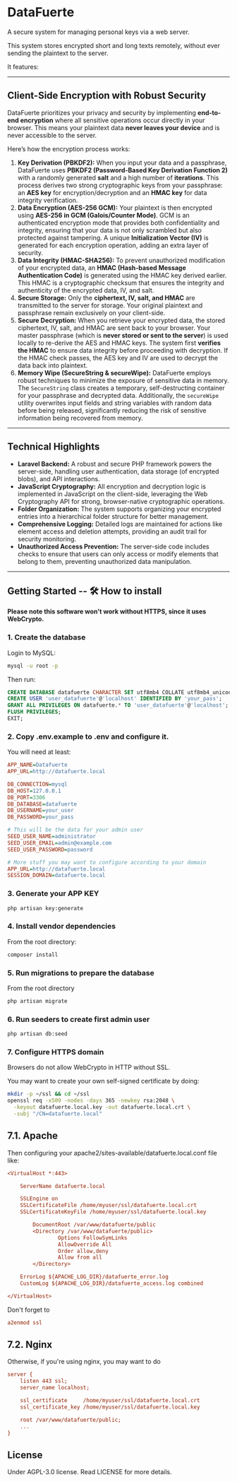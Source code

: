 # DataFuerte

A secure system for managing personal keys via a web server.

This system stores encrypted short and long texts remotely, without ever sending the plaintext to the server.

It features:

---

## Client-Side Encryption with Robust Security

DataFuerte prioritizes your privacy and security by implementing **end-to-end encryption** where all sensitive operations occur directly in your browser. This means your plaintext data **never leaves your device** and is never accessible to the server.

Here’s how the encryption process works:

1.  **Key Derivation (PBKDF2):** When you input your data and a passphrase, DataFuerte uses **PBKDF2 (Password-Based Key Derivation Function 2)** with a randomly generated **salt** and a high number of **iterations**. This process derives two strong cryptographic keys from your passphrase: an **AES key** for encryption/decryption and an **HMAC key** for data integrity verification.
2.  **Data Encryption (AES-256 GCM):** Your plaintext is then encrypted using **AES-256 in GCM (Galois/Counter Mode)**. GCM is an authenticated encryption mode that provides both confidentiality and integrity, ensuring that your data is not only scrambled but also protected against tampering. A unique **Initialization Vector (IV)** is generated for each encryption operation, adding an extra layer of security.
3.  **Data Integrity (HMAC-SHA256):** To prevent unauthorized modification of your encrypted data, an **HMAC (Hash-based Message Authentication Code)** is generated using the HMAC key derived earlier. This HMAC is a cryptographic checksum that ensures the integrity and authenticity of the encrypted data, IV, and salt.
4.  **Secure Storage:** Only the **ciphertext, IV, salt, and HMAC** are transmitted to the server for storage. Your original plaintext and passphrase remain exclusively on your client-side.
5.  **Secure Decryption:** When you retrieve your encrypted data, the stored ciphertext, IV, salt, and HMAC are sent back to your browser. Your master passphrase (which is **never stored or sent to the server**) is used locally to re-derive the AES and HMAC keys. The system first **verifies the HMAC** to ensure data integrity before proceeding with decryption. If the HMAC check passes, the AES key and IV are used to decrypt the data back into plaintext.
6.  **Memory Wipe (SecureString & secureWipe):** DataFuerte employs robust techniques to minimize the exposure of sensitive data in memory. The `SecureString` class creates a temporary, self-destructing container for your passphrase and decrypted data. Additionally, the `secureWipe` utility overwrites input fields and string variables with random data before being released, significantly reducing the risk of sensitive information being recovered from memory.

---

## Technical Highlights

* **Laravel Backend:** A robust and secure PHP framework powers the server-side, handling user authentication, data storage (of encrypted blobs), and API interactions.
* **JavaScript Cryptography:** All encryption and decryption logic is implemented in JavaScript on the client-side, leveraging the Web Cryptography API for strong, browser-native cryptographic operations.
* **Folder Organization:** The system supports organizing your encrypted entries into a hierarchical folder structure for better management.
* **Comprehensive Logging:** Detailed logs are maintained for actions like element access and deletion attempts, providing an audit trail for security monitoring.
* **Unauthorized Access Prevention:** The server-side code includes checks to ensure that users can only access or modify elements that belong to them, preventing unauthorized data manipulation.

---


## Getting Started -- 🛠 How to install

**Please note this software won't work without HTTPS, since it uses WebCrypto.**

### 1. Create the database

Login to MySQL:

```bash
mysql -u root -p
```
Then run:

```sql
CREATE DATABASE datafuerte CHARACTER SET utf8mb4 COLLATE utf8mb4_unicode_ci;
CREATE USER 'user_datafuerte'@'localhost' IDENTIFIED BY 'your_pass';
GRANT ALL PRIVILEGES ON datafuerte.* TO 'user_datafuerte'@'localhost';
FLUSH PRIVILEGES;
EXIT;
```


### 2. Copy .env.example to .env and configure it.

You will need at least:

```ini
APP_NAME=Datafuerte
APP_URL=http://datafuerte.local

DB_CONNECTION=mysql
DB_HOST=127.0.0.1
DB_PORT=3306
DB_DATABASE=datafuerte
DB_USERNAME=your_user
DB_PASSWORD=your_pass

# This will be the data for your admin user
SEED_USER_NAME=administrator
SEED_USER_EMAIL=admin@example.com
SEED_USER_PASSWORD=password

# More stuff you may want to configure according to your domain
APP_URL=http://datafuerte.local
SESSION_DOMAIN=datafuerte.local
```


### 3. Generate your APP KEY

```bash
php artisan key:generate
```


### 4. Install vendor dependencies

From the root directory:

```bash
composer install
```


### 5. Run migrations to prepare the database

From the root directory 

```bash
php artisan migrate
```

### 6. Run seeders to create first admin user

```bash
php artisan db:seed
```


### 7. Configure HTTPS domain

Browsers do not allow WebCrypto in HTTP without SSL.

You may want to create your own self-signed certificate by doing:

```bash
mkdir -p ~/ssl && cd ~/ssl
openssl req -x509 -nodes -days 365 -newkey rsa:2048 \
  -keyout datafuerte.local.key -out datafuerte.local.crt \
  -subj "/CN=datafuerte.local"
```

## 7.1. Apache

Then configuring your apache2/sites-available/datafuerte.local.conf file like:

```ini
<VirtualHost *:443>

    ServerName datafuerte.local

    SSLEngine on
    SSLCertificateFile /home/myuser/ssl/datafuerte.local.crt
    SSLCertificateKeyFile /home/myuser/ssl/datafuerte.local.key

        DocumentRoot /var/www/datafuerte/public
        <Directory /var/www/datafuerte/public>
                Options FollowSymLinks
                AllowOverride All
                Order allow,deny
                Allow from all
        </Directory>

    ErrorLog ${APACHE_LOG_DIR}/datafuerte_error.log
    CustomLog ${APACHE_LOG_DIR}/datafuerte_access.log combined

</VirtualHost>
```

Don't forget to 

```ini
a2enmod ssl
```

## 7.2. Nginx

Otherwise, if you're using nginx, you may want to do

```ini
server {
    listen 443 ssl;
    server_name localhost;

    ssl_certificate     /home/myuser/ssl/datafuerte.local.crt
    ssl_certificate_key /home/myuser/ssl/datafuerte.local.key

    root /var/www/datafuerte/public;
    ...
}
```



## License

Under AGPL-3.0 license. Read LICENSE for more details.





